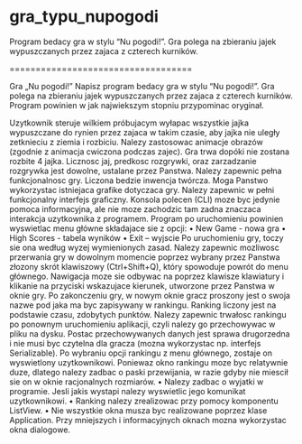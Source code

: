 # gra_typu_nupogodi
Program bedacy gra w stylu “Nu pogodi!”. Gra polega na zbieraniu jajek wypuszczanych przez zajaca z czterech kurników.

===================================

Gra „Nu pogodi!”
Napisz program bedacy gra w stylu “Nu pogodi!”. Gra polega na zbieraniu jajek wypuszczanych
przez zajaca z czterech kurników. Program powinien w jak najwiekszym stopniu przypominac
oryginał.

Uzytkownik steruje wilkiem próbujacym wyłapac wszystkie jajka wypuszczane do rynien
przez zajaca w takim czasie, aby jajka nie uległy zetknieciu z ziemia i rozbiciu. Nalezy zastosowac
animacje obrazów (zgodnie z animacja cwiczona podczas zajec). Gra trwa dopóki nie zostana
rozbite 4 jajka.
Licznosc jaj, predkosc rozgrywki, oraz zarzadzanie rozgrywka jest dowolne, ustalane przez
Panstwa. Nalezy zapewnic pełna funkcjonalnosc gry. Liczona bedzie inwencja twórcza. Moga
Panstwo wykorzystac istniejaca grafike dotyczaca gry.
Nalezy zapewnic w pełni funkcjonalny interfejs graficzny. Konsola polecen (CLI) moze byc jedynie
pomoca informacyjna, ale nie moze zachodzic tam zadna znaczaca interakcja uzytkownika
z programem.
Program po uruchomieniu powinien wyswietlac menu główne składajace sie z opcji:
• New Game - nowa gra
• High Scores - tabela wyników
• Exit – wyjscie
Po uruchomieniu gry, toczy sie ona według wyzej wymienionych zasad. Nalezy zapewnic
mozliwosc przerwania gry w dowolnym momencie poprzez wybrany przez Panstwa złozony skrót
klawiszowy (Ctrl+Shift+Q), który spowoduje powrót do menu głównego. Nawigacja moze sie
odbywac na poprzez klawisze klawiatury i klikanie na przyciski wskazujace kierunek, utworzone
przez Panstwa w oknie gry.
Po zakonczeniu gry, w nowym oknie gracz proszony jest o swoja nazwe pod jaka ma byc
zapisywany w rankingu.
Ranking liczony jest na podstawie czasu, zdobytych punktów. Nalezy zapewnic trwałosc
rankingu po ponownym uruchomieniu aplikacji, czyli nalezy go przechowywac w pliku na dysku.
Postac przechowywanych danych jest sprawa drugorzedna i nie musi byc czytelna dla gracza
(mozna wykorzystac np. interfejs Serializable).
Po wybraniu opcji rankingu z menu głównego, zostaje on wyswietlony uzytkownikowi. Poniewaz
okno rankingu moze byc relatywnie duze, dlatego nalezy zadbac o paski przewijania, w
razie gdyby nie miescił sie on w oknie racjonalnych rozmiarów.
• Nalezy zadbac o wyjatki w programie. Jesli jakis wystapi nalezy wyswietlic jego komunikat
uzytkownikowi.
• Ranking nalezy zrealizowac przy pomocy komponentu ListView.
• Nie wszystkie okna musza byc realizowane poprzez klase Application. Przy mniejszych i
informacyjnych oknach mozna wykorzystac okna dialogowe.


